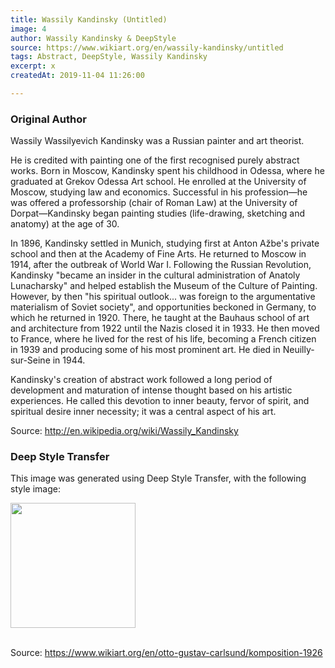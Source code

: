 ```yaml
---
title: Wassily Kandinsky (Untitled)
image: 4
author: Wassily Kandinsky & DeepStyle
source: https://www.wikiart.org/en/wassily-kandinsky/untitled
tags: Abstract, DeepStyle, Wassily Kandinsky
excerpt: x
createdAt: 2019-11-04 11:26:00

---
```


### Original Author

Wassily Wassilyevich Kandinsky was a Russian painter and art theorist.

He is credited with painting one of the first recognised purely abstract works. Born in Moscow, Kandinsky spent his childhood in Odessa, where he graduated at Grekov Odessa Art school. He enrolled at the University of Moscow, studying law and economics. Successful in his profession—he was offered a professorship (chair of Roman Law) at the University of Dorpat—Kandinsky began painting studies (life-drawing, sketching and anatomy) at the age of 30.

In 1896, Kandinsky settled in Munich, studying first at Anton Ažbe's private school and then at the Academy of Fine Arts. He returned to Moscow in 1914, after the outbreak of World War I. Following the Russian Revolution, Kandinsky "became an insider in the cultural administration of Anatoly Lunacharsky" and helped establish the Museum of the Culture of Painting. However, by then "his spiritual outlook... was foreign to the argumentative materialism of Soviet society", and opportunities beckoned in Germany, to which he returned in 1920. There, he taught at the Bauhaus school of art and architecture from 1922 until the Nazis closed it in 1933. He then moved to France, where he lived for the rest of his life, becoming a French citizen in 1939 and producing some of his most prominent art. He died in Neuilly-sur-Seine in 1944.

Kandinsky's creation of abstract work followed a long period of development and maturation of intense thought based on his artistic experiences. He called this devotion to inner beauty, fervor of spirit, and spiritual desire inner necessity; it was a central aspect of his art.


Source: http://en.wikipedia.org/wiki/Wassily_Kandinsky

### Deep Style Transfer 

This image was generated using Deep Style Transfer, with the following style image: 

<img src="https://uploads7.wikiart.org/images/otto-gustav-carlsund/komposition-1926.jpg!Blog.jpg" width="200px">

<br>
<br>

Source: https://www.wikiart.org/en/otto-gustav-carlsund/komposition-1926
